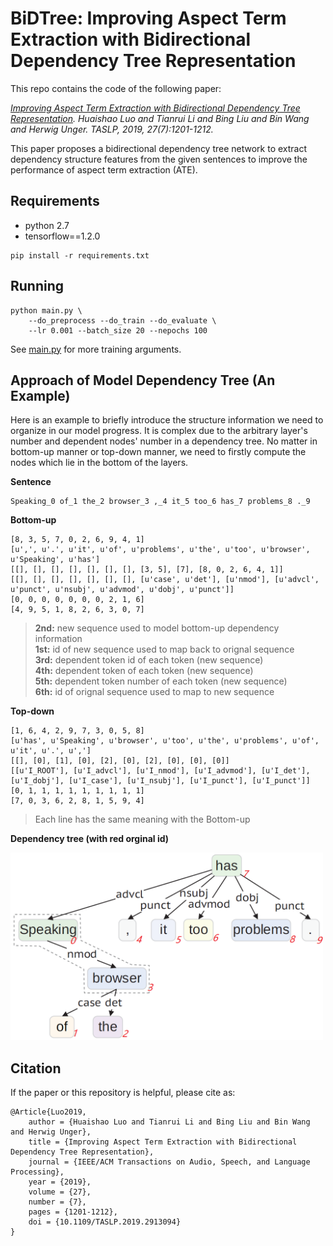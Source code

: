 # BiDTree: Improving Aspect Term Extraction with Bidirectional Dependency Tree Representation

This repo contains the code of the following paper:

*[Improving Aspect Term Extraction with Bidirectional Dependency Tree Representation](https://arxiv.org/pdf/1805.07889.pdf). 
Huaishao Luo and Tianrui Li and Bing Liu and Bin Wang and Herwig Unger. TASLP, 2019, 27(7):1201-1212.*

This paper proposes a bidirectional dependency tree network to extract 
dependency structure features from the given sentences to 
improve the performance of aspect term extraction (ATE).

## Requirements

* python 2.7
* tensorflow==1.2.0

```
pip install -r requirements.txt
```

## Running

```
python main.py \
    --do_preprocess --do_train --do_evaluate \
    --lr 0.001 --batch_size 20 --nepochs 100
```
See [main.py](./main.py) for more training arguments.

## Approach of Model Dependency Tree (An Example)

Here is an example to briefly introduce the structure information we 
need to organize in our model progress. It is complex due to the arbitrary 
layer's number and dependent nodes' number in a dependency tree. No matter 
in bottom-up manner or top-down manner, we need to firstly compute the 
nodes which lie in the bottom of the layers.

**Sentence** 

```
Speaking_0 of_1 the_2 browser_3 ,_4 it_5 too_6 has_7 problems_8 ._9
```

**Bottom-up**

```
[8, 3, 5, 7, 0, 2, 6, 9, 4, 1]
[u',', u'.', u'it', u'of', u'problems', u'the', u'too', u'browser', u'Speaking', u'has']
[[], [], [], [], [], [], [], [3, 5], [7], [8, 0, 2, 6, 4, 1]]
[[], [], [], [], [], [], [], [u'case', u'det'], [u'nmod'], [u'advcl', u'punct', u'nsubj', u'advmod', u'dobj', u'punct']]
[0, 0, 0, 0, 0, 0, 0, 2, 1, 6]
[4, 9, 5, 1, 8, 2, 6, 3, 0, 7]
```

> **2nd:** new sequence used to model bottom-up dependency information <br>
> **1st:** id of new sequence used to map back to orignal sequence <br>
> **3rd:** dependent token id of each token (new sequence) <br>
> **4th:** dependent token of each token (new sequence) <br>
> **5th:** dependent token number of each token (new sequence) <br>
> **6th:** id of orignal sequence used to map to new sequence 

**Top-down**

```
[1, 6, 4, 2, 9, 7, 3, 0, 5, 8]
[u'has', u'Speaking', u'browser', u'too', u'the', u'problems', u'of', u'it', u'.', u',']
[[], [0], [1], [0], [2], [0], [2], [0], [0], [0]]
[[u'I_ROOT'], [u'I_advcl'], [u'I_nmod'], [u'I_advmod'], [u'I_det'], [u'I_dobj'], [u'I_case'], [u'I_nsubj'], [u'I_punct'], [u'I_punct']]
[0, 1, 1, 1, 1, 1, 1, 1, 1, 1]
[7, 0, 3, 6, 2, 8, 1, 5, 9, 4]
```

> Each line has the same meaning with the Bottom-up

**Dependency tree (with red orginal id)**

<p>
<img src="image/dependency_tree.png" width="500">
</p>


## Citation

If the paper or this repository is helpful, please cite as:

```
@Article{Luo2019,
    author = {Huaishao Luo and Tianrui Li and Bing Liu and Bin Wang and Herwig Unger},
    title = {Improving Aspect Term Extraction with Bidirectional Dependency Tree Representation},
    journal = {IEEE/ACM Transactions on Audio, Speech, and Language Processing},
    year = {2019}, 
    volume = {27}, 
    number = {7}, 
    pages = {1201-1212},
    doi = {10.1109/TASLP.2019.2913094}
}
```
